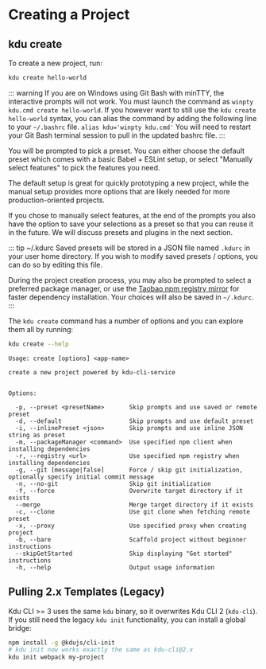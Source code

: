 # Creating a Project

## kdu create

To create a new project, run:

```bash
kdu create hello-world
```

::: warning
If you are on Windows using Git Bash with minTTY, the interactive prompts will not work. You must launch the command as `winpty kdu.cmd create hello-world`.
If you however want to still use the `kdu create hello-world` syntax, you can alias the command by adding the following line to your `~/.bashrc` file.
`alias kdu='winpty kdu.cmd'`
You will need to restart your Git Bash terminal session to pull in the updated bashrc file.
:::

You will be prompted to pick a preset. You can either choose the default preset which comes with a basic Babel + ESLint setup, or select "Manually select features" to pick the features you need.

The default setup is great for quickly prototyping a new project, while the manual setup provides more options that are likely needed for more production-oriented projects.

If you chose to manually select features, at the end of the prompts you also have the option to save your selections as a preset so that you can reuse it in the future. We will discuss presets and plugins in the next section.

::: tip ~/.kdurc
Saved presets will be stored in a JSON file named `.kdurc` in your user home directory. If you wish to modify saved presets / options, you can do so by editing this file.

During the project creation process, you may also be prompted to select a preferred package manager, or use the [Taobao npm registry mirror](https://npmmirror.com/) for faster dependency installation. Your choices will also be saved in `~/.kdurc`.
:::

The `kdu create` command has a number of options and you can explore them all by running:

```bash
kdu create --help
```

```
Usage: create [options] <app-name>

create a new project powered by kdu-cli-service


Options:

  -p, --preset <presetName>       Skip prompts and use saved or remote preset
  -d, --default                   Skip prompts and use default preset
  -i, --inlinePreset <json>       Skip prompts and use inline JSON string as preset
  -m, --packageManager <command>  Use specified npm client when installing dependencies
  -r, --registry <url>            Use specified npm registry when installing dependencies
  -g, --git [message|false]       Force / skip git initialization, optionally specify initial commit message
  -n, --no-git                    Skip git initialization
  -f, --force                     Overwrite target directory if it exists
  --merge                         Merge target directory if it exists
  -c, --clone                     Use git clone when fetching remote preset
  -x, --proxy                     Use specified proxy when creating project
  -b, --bare                      Scaffold project without beginner instructions
  --skipGetStarted                Skip displaying "Get started" instructions
  -h, --help                      Output usage information
```

## Pulling 2.x Templates (Legacy)

Kdu CLI >= 3 uses the same `kdu` binary, so it overwrites Kdu CLI 2 (`kdu-cli`). If you still need the legacy `kdu init` functionality, you can install a global bridge:

```bash
npm install -g @kdujs/cli-init
# kdu init now works exactly the same as kdu-cli@2.x
kdu init webpack my-project
```
